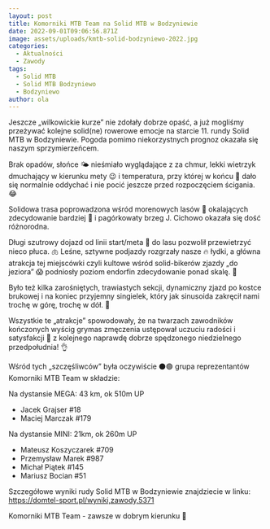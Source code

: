 ```yaml
---
layout: post
title: Komorniki MTB Team na Solid MTB w Bodzyniewie
date: 2022-09-01T09:06:56.871Z
image: assets/uploads/kmtb-solid-bodzyniewo-2022.jpg
categories:
  - Aktualności
  - Zawody
tags:
  - Solid MTB
  - Solid MTB Bodzyniewo
  - Bodzyniewo
author: ola
---
```

Jeszcze „wilkowickie kurze” nie zdołały dobrze opaść, a już mogliśmy przeżywać kolejne solid(ne) rowerowe emocje na starcie 11. rundy Solid MTB w Bodzyniewie. Pogoda pomimo niekorzystnych prognoz okazała się naszym sprzymierzeńcem.
<!--more-->

Brak opadów, słońce 🌤 nieśmiało wyglądające z za chmur, lekki wietrzyk dmuchający w kierunku mety 😉 i temperatura, przy której w końcu  🙏 dało się normalnie oddychać i nie pocić jeszcze przed rozpoczęciem ścigania. 😂

Solidowa trasa poprowadzona wśród morenowych lasów 🌲 okalających zdecydowanie bardziej 🐗 i pagórkowaty brzeg J. Cichowo okazała się dość różnorodna.  

Długi szutrowy dojazd od linii start/meta  🏁 do lasu pozwolił przewietrzyć nieco płuca. 🫁 Leśne, sztywne podjazdy rozgrzały nasze 🔥 łydki, a główna atrakcja tej miejscówki czyli kultowe wśród solid-bikerów zjazdy „do jeziora” 😱 podniosły poziom endorfin zdecydowanie ponad skalę. 💪

Było też kilka zarośniętych, trawiastych sekcji, dynamiczny zjazd po kostce brukowej i na koniec przyjemny singielek, który jak sinusoida zakręcił nami trochę w górę, trochę w dół. 🤪

Wszystkie te „atrakcje” spowodowały, że na twarzach zawodników kończonych wyścig grymas zmęczenia ustępował uczuciu radości i satysfakcji 🤗 z kolejnego naprawdę dobrze spędzonego niedzielnego przedpołudnia! 👌

Wśród tych „szczęśliwców” była oczywiście ⚫️🟢 grupa reprezentantów Komorniki MTB Team w składzie:

Na dystansie MEGA: 43 km, ok 510m UP

* Jacek Grajser #18
* Maciej Marczak #179

Na dystansie MINI: 21km, ok 260m UP

* Mateusz Koszyczarek #709
* Przemysław Marek #987
* Michał Piątek #145
* Mariusz Bocian #51

Szczegółowe wyniki rudy Solid MTB  w Bodzyniewie znajdziecie w linku: <https://domtel-sport.pl/wyniki,zawody,5371>

Komorniki MTB Team - zawsze w dobrym kierunku 🙂 
